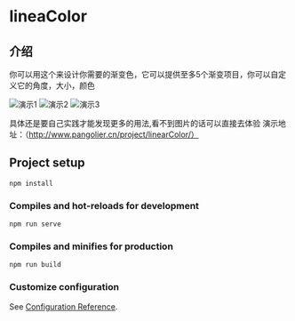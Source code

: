 # lineaColor
## 介绍
你可以用这个来设计你需要的渐变色，它可以提供至多5个渐变项目，你可以自定义它的角度，大小，颜色

![演示1](https://github.com/pangolierse/LinearColor/edit/master/1.png)
![演示2](https://github.com/pangolierse/LinearColor/edit/master/2.png)
![演示3](https://github.com/pangolierse/LinearColor/edit/master/3.png)

具体还是要自己实践才能发现更多的用法,看不到图片的话可以直接去体验
演示地址：（http://www.pangolier.cn/project/linearColor/）
## Project setup
```
npm install
```

### Compiles and hot-reloads for development
```
npm run serve
```

### Compiles and minifies for production
```
npm run build
```
### Customize configuration
See [Configuration Reference](https://cli.vuejs.org/config/).

